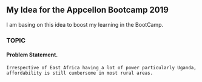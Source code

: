 ## My Idea for the Appcellon Bootcamp 2019

I am basing on this idea to boost my learning in the BootCamp.

###		TOPIC
#### Problem Statement.
	Irrespective of East Africa having a lot of power particularly Uganda, affordability is still cumbersome in most rural areas. 
